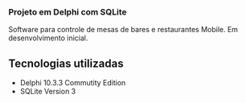 ### Projeto em Delphi com SQLite

Software para controle de mesas de bares e restaurantes Mobile.
Em desenvolvimento inicial.

## Tecnologias utilizadas

- Delphi 10.3.3  Commutity Edition
- SQLite Version 3

